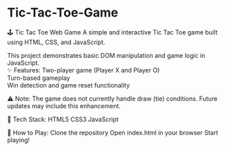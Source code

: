 # Tic-Tac-Toe-Game
🕹️ Tic Tac Toe Web Game A simple and interactive Tic Tac Toe game built using HTML, CSS, and JavaScript.

 This project demonstrates basic DOM manipulation and game logic in JavaScript.  
 ✨ Features: Two-player game (Player X and Player O)  
 Turn-based gameplay  
 Win detection and game reset functionality

 ⚠️ Note:
     The game does not currently handle draw (tie) conditions. Future updates may include this enhancement.

📁 Tech Stack:
     HTML5
     CSS3
     JavaScript

🚀 How to Play:
    Clone the repository
    Open index.html in your browser
    Start playing!

